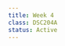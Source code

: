 ```yaml
---
title: Week 4
class: DSC204A
status: Active
---
```


<!-- Class 1
: {: .label} Network - 1
<!--  : [Slides](assets/slides/8_networking-1.pdf) &#8226; [Recording](https://podcast.ucsd.edu/watch/wi24/dsc204a_a00/9) &#8226; [Scribe Notes](assets/scribe_notes/Jan_29_scribe_note.pdf) 
: *Reading:*
* [ Computer Networks: A Systems Approach Chapter 1.3 (required)](https://book.systemsapproach.org/foundation/architecture.html#architecture)
* [ Computer Networks: A Systems Approach Chapter 1.5 (required)](https://book.systemsapproach.org/foundation/performance.html#performance)
* [ Computer Networks: A Systems Approach Chapter 1.1, 1.2, 1.4 (optional)](https://book.systemsapproach.org/foundation.html#chapter-1-foundation)


Class 2
: {: .label} Network - 2
<!--  : [Slides](assets/slides/9_networking-2.pdf) &#8226; [Recording](https://podcast.ucsd.edu/watch/wi24/dsc204a_a00/10) &#8226; [Scribe Notes](#) 
: *Reading:* 
* [Collective communication: theory, practice, and experience Section 1-6 (required)](https://www.cs.utexas.edu/~pingali/CSE392/2011sp/lectures/Conc_Comp.pdf)
* [Collective communication: theory, practice, and experience Section 7-10 (optional)](https://www.cs.utexas.edu/~pingali/CSE392/2011sp/lectures/Conc_Comp.pdf)


Class 3
: {: .label} Collective Communication - 1
<!--  : [Slides](assets/slides/10_collectives.pdf) &#8226; [Recording](https://podcast.ucsd.edu/watch/wi24/dsc204a_a00/11) &#8226; [Scribe Notes](#) 
: *Reading:* 
* [Collective communication: theory, practice, and experience Section 1-6 (required)](https://www.cs.utexas.edu/~pingali/CSE392/2011sp/lectures/Conc_Comp.pdf)
* [Collective communication: theory, practice, and experience Section 7-10 (optional)](https://www.cs.utexas.edu/~pingali/CSE392/2011sp/lectures/Conc_Comp.pdf)
-->
